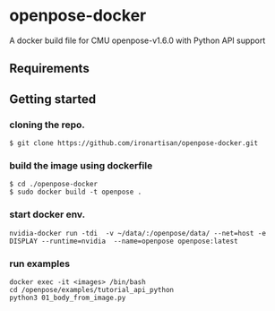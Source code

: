# openpose-docker

A docker build file for CMU openpose-v1.6.0 with Python API support


## Requirements


## Getting started

### cloning the repo.

```
$ git clone https://github.com/ironartisan/openpose-docker.git
```

### build the image using dockerfile

```
$ cd ./openpose-docker
$ sudo docker build -t openpose .

```
### start docker env.
```
nvidia-docker run -tdi  -v ~/data/:/openpose/data/ --net=host -e DISPLAY --runtime=nvidia  --name=openpose openpose:latest

```

### run examples
```
docker exec -it <images> /bin/bash
cd /openpose/examples/tutorial_api_python
python3 01_body_from_image.py
```
